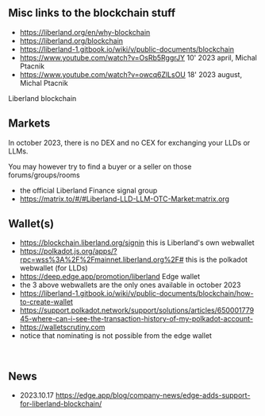 
Misc links to the blockchain stuff
----------------------------------
* https://liberland.org/en/why-blockchain
* https://liberland.org/blockchain
* https://liberland-1.gitbook.io/wiki/v/public-documents/blockchain
* https://www.youtube.com/watch?v=OsRb5RggrJY 10' 2023 april, Michal Ptacnik
* https://www.youtube.com/watch?v=owcq6ZlLsOU 18' 2023 august, Michal Ptacnik

Liberland blockchain 
<br>

Markets
-------
In october 2023, there is no DEX and no CEX for exchanging your LLDs or LLMs.  

You may however try to find a buyer or a seller on those forums/groups/rooms
* the official Liberland Finance signal group
* https://matrix.to/#/#Liberland-LLD-LLM-OTC-Market:matrix.org




Wallet(s)
---------
* https://blockchain.liberland.org/signin this is Liberland's own webwallet
* https://polkadot.js.org/apps/?rpc=wss%3A%2F%2Fmainnet.liberland.org%2F# this is the polkadot webwallet (for LLDs)
* https://deep.edge.app/promotion/liberland Edge wallet
* the 3 above webwallets are the only ones available in october 2023
* https://liberland-1.gitbook.io/wiki/v/public-documents/blockchain/how-to-create-wallet
* https://support.polkadot.network/support/solutions/articles/65000177945-where-can-i-see-the-transaction-history-of-my-polkadot-account-
* https://walletscrutiny.com
* notice that nominating is not possible from the edge wallet
<br>
<!--
https://traderfrancophone.fr/crypto-monnaie/edge-wallet-avis/
-->

News
----
* 2023.10.17 https://edge.app/blog/company-news/edge-adds-support-for-liberland-blockchain/

<br>

